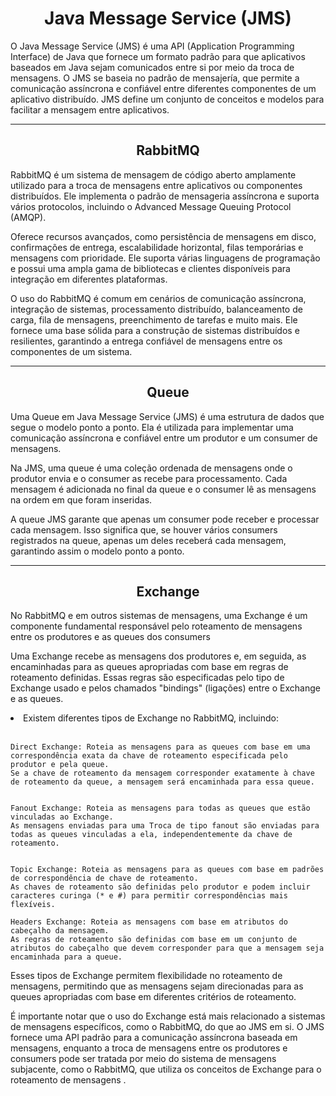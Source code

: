 <h1 align="center">Java Message Service (JMS)</h1>

O Java Message Service (JMS) é uma API (Application Programming Interface) de Java que fornece um formato padrão para que aplicativos baseados em Java sejam comunicados entre si por meio da troca de mensagens. O JMS se baseia no padrão de mensajería, que permite a comunicação assíncrona e confiável entre diferentes componentes de um aplicativo distribuído. JMS define um conjunto de conceitos e modelos para facilitar a mensagem entre aplicativos.

<hr>
<h2 align="center">RabbitMQ</h2>

RabbitMQ é um sistema de mensagem de código aberto amplamente utilizado para a troca de mensagens entre aplicativos ou componentes distribuídos. Ele implementa o padrão de mensageria assíncrona e suporta vários protocolos, incluindo o Advanced Message Queuing Protocol (AMQP).

Oferece recursos avançados, como persistência de mensagens em disco, confirmações de entrega, escalabilidade horizontal, filas temporárias e mensagens com prioridade. Ele suporta várias linguagens de programação e possui uma ampla gama de bibliotecas e clientes disponíveis para integração em diferentes plataformas.

O uso do RabbitMQ é comum em cenários de comunicação assíncrona, integração de sistemas, processamento distribuído, balanceamento de carga, fila de mensagens, preenchimento de tarefas e muito mais. Ele fornece uma base sólida para a construção de sistemas distribuídos e resilientes, garantindo a entrega confiável de mensagens entre os componentes de um sistema.

<hr>
<h2 align="center">Queue</h2>

Uma Queue em Java Message Service (JMS) é uma estrutura de dados que segue o modelo ponto a ponto. Ela é utilizada para implementar uma comunicação assíncrona e confiável entre um produtor e um consumer de mensagens. 

Na JMS, uma queue é uma coleção ordenada de mensagens onde o produtor envia e o consumer as recebe para processamento. Cada mensagem é adicionada no final da queue e o consumer lê as mensagens na ordem em que foram inseridas. 

A queue JMS garante que apenas um consumer pode receber e processar cada mensagem. Isso significa que, se houver vários consumers registrados na queue, apenas um deles receberá cada mensagem, garantindo assim o modelo ponto a ponto.

<hr>
<h2 align="center">Exchange</h2>

No RabbitMQ e em outros sistemas de mensagens, uma Exchange é um componente fundamental responsável pelo roteamento de mensagens entre os produtores e as queues dos consumers

Uma Exchange recebe as mensagens dos produtores e, em seguida, as encaminhadas para as queues apropriadas com base em regras de roteamento definidas. Essas regras são especificadas pelo tipo de Exchange usado e pelos chamados "bindings" (ligações) entre o Exchange e as queues.

<li>Existem diferentes tipos de Exchange no RabbitMQ, incluindo:</li><br>

    Direct Exchange: Roteia as mensagens para as queues com base em uma correspondência exata da chave de roteamento especificada pelo produtor e pela queue.
    Se a chave de roteamento da mensagem corresponder exatamente à chave de roteamento da queue, a mensagem será encaminhada para essa queue.


    Fanout Exchange: Roteia as mensagens para todas as queues que estão vinculadas ao Exchange. 
    As mensagens enviadas para uma Troca de tipo fanout são enviadas para todas as queues vinculadas a ela, independentemente da chave de roteamento.


    Topic Exchange: Roteia as mensagens para as queues com base em padrões de correspondência de chave de roteamento. 
    As chaves de roteamento são definidas pelo produtor e podem incluir caracteres curinga (* e #) para permitir correspondências mais flexíveis.

    Headers Exchange: Roteia as mensagens com base em atributos do cabeçalho da mensagem. 
    As regras de roteamento são definidas com base em um conjunto de atributos do cabeçalho que devem corresponder para que a mensagem seja encaminhada para a queue.

Esses tipos de Exchange permitem flexibilidade no roteamento de mensagens, permitindo que as mensagens sejam direcionadas para as queues apropriadas com base em diferentes critérios de roteamento.

É importante notar que o uso do Exchange está mais relacionado a sistemas de mensagens específicos, como o RabbitMQ, do que ao JMS em si. O JMS fornece uma API padrão para a comunicação assíncrona baseada em mensagens, enquanto a troca de mensagens entre os produtores e consumers pode ser tratada por meio do sistema de mensagens subjacente, como o RabbitMQ, que utiliza os conceitos de Exchange para o roteamento de mensagens .




